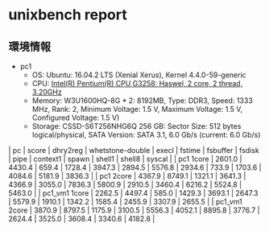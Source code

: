 # unixbench report


## 環境情報
* pc1
    * OS: Ubuntu: 16.04.2 LTS (Xenial Xerus), Kernel 4.4.0-59-generic
    * CPU: [Intel(R) Pentium(R) CPU G3258:  Haswel, 2 core, 2 thread, 3.20GHz](https://ark.intel.com/products/82723/Intel-Pentium-Processor-G3258-3M-Cache-3_20-GHz)
    * Memory: W3U1600HQ-8G * 2: 8192MB, Type: DDR3, Speed: 1333 MHz, Rank: 2, Minimum Voltage: 1.5 V, Maximum Voltage: 1.5 V, Configured Voltage: 1.5 V)
    * Storage: CSSD-S6T256NHG6Q 256 GB: Sector Size: 512 bytes logical/physical, SATA Version:  SATA 3.1, 6.0 Gb/s (current: 6.0 Gb/s)

| pc            | score  | dhry2reg | whetstone-double | execl  | fstime | fsbuffer | fsdisk | pipe   | context1 | spawn  | shell1 | shell8 | syscal |
| pc1 1core     | 2601.0 | 4430.4   | 659.4            | 1728.4 | 3947.3 | 2894.5   | 5576.8 | 2934.6 | 733.9    | 1703.6 | 4084.6 | 5181.9 | 3836.3 |
| pc1 2core     | 4367.9 | 8749.1   | 1321.1           | 3641.3 | 4366.9 | 3055.0   | 7836.3 | 5800.9 | 2910.5   | 3460.4 | 6216.2 | 5524.8 | 5463.0 |
| pc1_vm1 1core | 2262.5 | 4497.4   | 585.0            | 1429.3 | 3693.1 | 2647.3   | 5579.9 | 1910.1 | 1342.2   | 1585.4 | 2455.9 | 3307.9 | 2655.5 |
| pc1_vm1 2core | 3870.9 | 8797.5   | 1175.9           | 3100.5 | 5556.3 | 4052.1   | 8895.8 | 3776.7 | 2624.4   | 3525.0 | 3608.4 | 3340.6 | 4182.8 |
